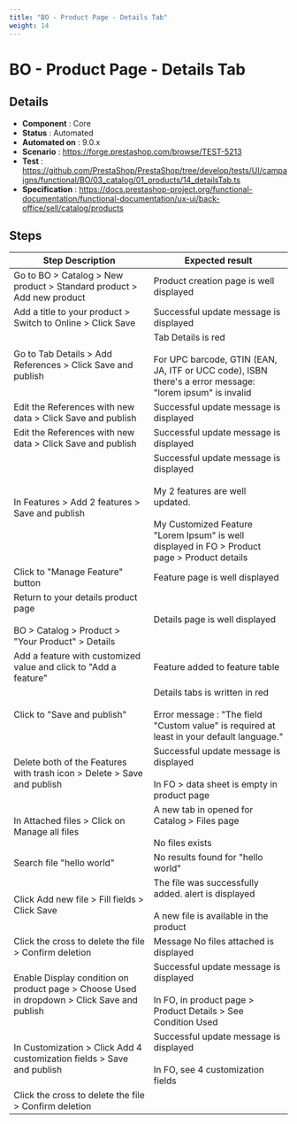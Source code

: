 ```yaml
---
title: "BO - Product Page - Details Tab"
weight: 14
---
```


# BO - Product Page - Details Tab
## Details
* **Component** : Core
* **Status** : Automated
* **Automated on** : 9.0.x
* **Scenario** : https://forge.prestashop.com/browse/TEST-5213
* **Test** : https://github.com/PrestaShop/PrestaShop/tree/develop/tests/UI/campaigns/functional/BO/03_catalog/01_products/14_detailsTab.ts
* **Specification** : https://docs.prestashop-project.org/functional-documentation/functional-documentation/ux-ui/back-office/sell/catalog/products

## Steps
| Step Description | Expected result |
| ----- | ----- |
| Go to BO > Catalog > New product > Standard product > Add new product | Product creation page is well displayed |
| Add a title to your product > Switch to Online > Click Save | Successful update message is displayed |
| Go to Tab Details > Add References > Click Save and publish | Tab Details is red<br><br>For UPC barcode, GTIN (EAN, JA, ITF or UCC code), ISBN there's a error message:<br>"lorem ipsum" is invalid |
| Edit the References with new data > Click Save and publish | Successful update message is displayed |
| Edit the References with new data > Click Save and publish | Successful update message is displayed |
| In Features > Add 2 features > Save and publish | Successful update message is displayed<br><br>My 2 features are well updated.<br><br>My Customized Feature "Lorem Ipsum" is well displayed in FO > Product page > Product details |
| Click to "Manage Feature" button | Feature page is well displayed |
| Return to your details product page<br><br>BO > Catalog > Product > "Your Product" > Details | Details page is well displayed |
| Add a feature with customized value and click to "Add a feature" | Feature added to feature table |
| Click to "Save and publish" | Details tabs is written in red<br><br>Error message : "The field "Custom value" is required at least in your default language." |
| Delete both of the Features with trash icon > Delete > Save and publish | Successful update message is displayed<br><br>In FO > data sheet is empty in product page |
| In Attached files > Click on Manage all files | A new tab in opened for Catalog > Files page<br><br>No files exists |
| Search file "hello world" | No results found for "hello world" |
| Click Add new file > Fill fields > Click Save | The file was successfully added. alert is displayed<br><br>A new file is available in the product |
| Click the cross to delete the file > Confirm deletion | Message No files attached is displayed |
| Enable Display condition on product page > Choose Used in dropdown > Click Save and publish | Successful update message is displayed<br><br>In FO, in product page > Product Details > See Condition Used |
| In Customization > Click Add 4 customization fields > Save and publish | Successful update message is displayed<br><br>In FO, see 4 customization fields |
| Click the cross to delete the file > Confirm deletion |  |
